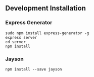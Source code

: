 ## Development Installation

### Express Generator
```
sudo npm install express-generator -g
express server
cd server
npm install
```

### Jayson
```
npm install --save jayson
```

